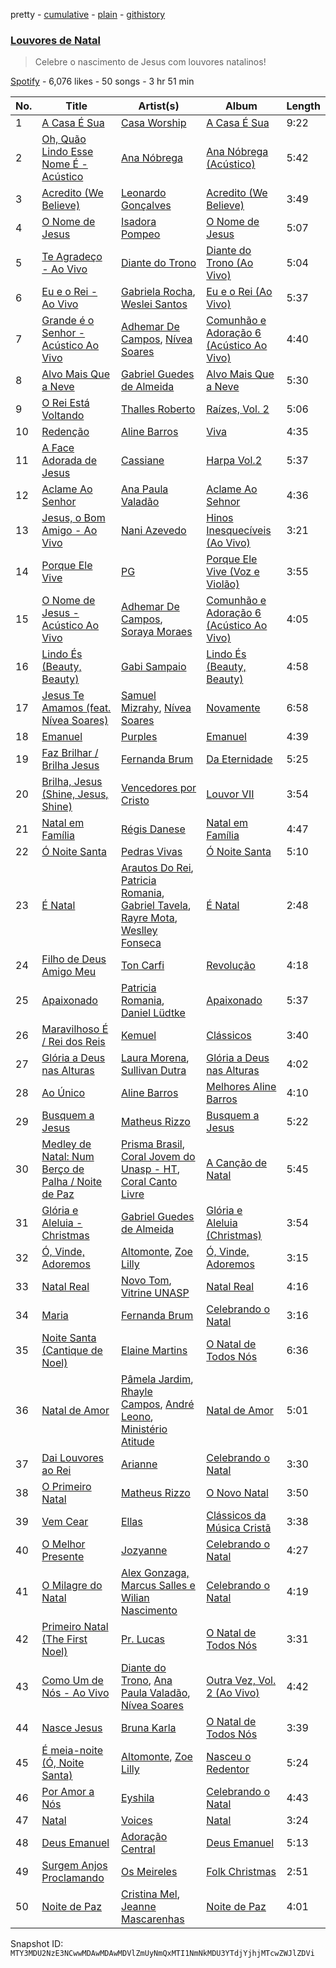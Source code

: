 pretty - [cumulative](/playlists/cumulative/37i9dQZF1DX1DeZkoLBQuv.md) - [plain](/playlists/plain/37i9dQZF1DX1DeZkoLBQuv) - [githistory](https://github.githistory.xyz/mackorone/spotify-playlist-archive/blob/main/playlists/plain/37i9dQZF1DX1DeZkoLBQuv)

### [Louvores de Natal](https://open.spotify.com/playlist/37i9dQZF1DX1DeZkoLBQuv)

> Celebre o nascimento de Jesus com louvores natalinos!

[Spotify](https://open.spotify.com/user/spotify) - 6,076 likes - 50 songs - 3 hr 51 min

| No. | Title | Artist(s) | Album | Length |
|---|---|---|---|---|
| 1 | [A Casa É Sua](https://open.spotify.com/track/1OGtusmbhssNPdnDxqol0P) | [Casa Worship](https://open.spotify.com/artist/4bqKmu3kRUl6X7pTl1CuVs) | [A Casa É Sua](https://open.spotify.com/album/5LxNxpv73DPN54DAbtcntR) | 9:22 |
| 2 | [Oh, Quão Lindo Esse Nome É \- Acústico](https://open.spotify.com/track/4F38StFD40dBj5AeDNzJsM) | [Ana Nóbrega](https://open.spotify.com/artist/5LCTcU1OktZQTuh4LFIdzU) | [Ana Nóbrega \(Acústico\)](https://open.spotify.com/album/1nDNjTMOfdCcgnEwRTU8tG) | 5:42 |
| 3 | [Acredito \(We Believe\)](https://open.spotify.com/track/6sDmwH4Iy2NZ90crcH7Bk2) | [Leonardo Gonçalves](https://open.spotify.com/artist/6AyvSIi2EyLOaMJCc6J5fZ) | [Acredito \(We Believe\)](https://open.spotify.com/album/2yyY2cxS40YloTI3z567NC) | 3:49 |
| 4 | [O Nome de Jesus](https://open.spotify.com/track/2HhAhITEupMNYQAG08Ejb1) | [Isadora Pompeo](https://open.spotify.com/artist/0f59qYByNYzspwAr7huTSB) | [O Nome de Jesus](https://open.spotify.com/album/6j5twTviJB4grpkOV4npGw) | 5:07 |
| 5 | [Te Agradeço \- Ao Vivo](https://open.spotify.com/track/7FXEHVZMXO2brLAFsbqX1z) | [Diante do Trono](https://open.spotify.com/artist/4AeWCU2yUgVFbqKmOezL75) | [Diante do Trono \(Ao Vivo\)](https://open.spotify.com/album/5x4Pvef33bKljj5gYKKSLS) | 5:04 |
| 6 | [Eu e o Rei \- Ao Vivo](https://open.spotify.com/track/52QNEFCKtULSneiJfr7lvy) | [Gabriela Rocha](https://open.spotify.com/artist/4fdCGYM7dtJLa3LvR1ccto), [Weslei Santos](https://open.spotify.com/artist/4y6Ve3GJGW72qVUqalUvKi) | [Eu e o Rei \(Ao Vivo\)](https://open.spotify.com/album/0AeMfjhgwyDmcROxbEIYVJ) | 5:37 |
| 7 | [Grande é o Senhor \- Acústico Ao Vivo](https://open.spotify.com/track/1dIah1UaJi3n5pwOaOd5QV) | [Adhemar De Campos](https://open.spotify.com/artist/03TpTPLRclj2iknzWXAXjP), [Nívea Soares](https://open.spotify.com/artist/7FJXPSSrHgr0YDfeiQ63uk) | [Comunhão e Adoração 6 \(Acústico Ao Vivo\)](https://open.spotify.com/album/2Y67rR3nVWYbRgt8pRQpoJ) | 4:40 |
| 8 | [Alvo Mais Que a Neve](https://open.spotify.com/track/3X2oSv1BdYiIu7ri3z0eRM) | [Gabriel Guedes de Almeida](https://open.spotify.com/artist/5ETTRSAa5g5uIMNOgqnJPB) | [Alvo Mais Que a Neve](https://open.spotify.com/album/1lNIMwGKQvjDEiLZmrVU3b) | 5:30 |
| 9 | [O Rei Está Voltando](https://open.spotify.com/track/6kwrJVwxCqQaDqxLEWUFeN) | [Thalles Roberto](https://open.spotify.com/artist/2Js5EdWOVgL2B2CbtXr5n1) | [Raízes, Vol\. 2](https://open.spotify.com/album/7uYZsVg4IutCgA8jHRjpq7) | 5:06 |
| 10 | [Redenção](https://open.spotify.com/track/1zqYwPjbHG9klWeR3Q28OG) | [Aline Barros](https://open.spotify.com/artist/2aKyKSggb31Kw9s9i3iXoo) | [Viva](https://open.spotify.com/album/62xmf2as0ezc3sb0zj5Da0) | 4:35 |
| 11 | [A Face Adorada de Jesus](https://open.spotify.com/track/3UFnjCUJSvM0NbIeRlq0IF) | [Cassiane](https://open.spotify.com/artist/6MQhMvMTFK4nAQzoOKrwY3) | [Harpa Vol.2](https://open.spotify.com/album/5SUEVRCx1ccyoeWunYiZ9r) | 5:37 |
| 12 | [Aclame Ao Senhor](https://open.spotify.com/track/2htH5qQj7CihxAUifwvvWi) | [Ana Paula Valadão](https://open.spotify.com/artist/28rjo4eRvpmLW0EsCIy6FW) | [Aclame Ao Sehnor](https://open.spotify.com/album/3bQ1jEclLAW8GtBFBa9Php) | 4:36 |
| 13 | [Jesus, o Bom Amigo \- Ao Vivo](https://open.spotify.com/track/6igxgvU8TBqZIV3gqyAHoD) | [Nani Azevedo](https://open.spotify.com/artist/4cQ6a3aHARZkZb8ZwqwInF) | [Hinos Inesquecíveis \(Ao Vivo\)](https://open.spotify.com/album/69dbeC4BPdjqifvLHTMkdA) | 3:21 |
| 14 | [Porque Ele Vive](https://open.spotify.com/track/7DK9ghk8bJnOD3PdzjV16f) | [PG](https://open.spotify.com/artist/5K2gAsDWIVqU9rlCyxp4jM) | [Porque Ele Vive \(Voz e Violão\)](https://open.spotify.com/album/5FITCXCCV96scIxzzeLBuI) | 3:55 |
| 15 | [O Nome de Jesus \- Acústico Ao Vivo](https://open.spotify.com/track/0RYH0i4FQkqJoyCrJC81Zz) | [Adhemar De Campos](https://open.spotify.com/artist/03TpTPLRclj2iknzWXAXjP), [Soraya Moraes](https://open.spotify.com/artist/0IPQAIkLxcVSsxlTPPn3Bp) | [Comunhão e Adoração 6 \(Acústico Ao Vivo\)](https://open.spotify.com/album/2Y67rR3nVWYbRgt8pRQpoJ) | 4:05 |
| 16 | [Lindo És \(Beauty, Beauty\)](https://open.spotify.com/track/2yxJ5NkW9MoibplQAO0pPN) | [Gabi Sampaio](https://open.spotify.com/artist/1mwuQroxtrC6ANU2Jwb8ZQ) | [Lindo És \(Beauty, Beauty\)](https://open.spotify.com/album/5ZUk82kpURcxXt1x2ShAZX) | 4:58 |
| 17 | [Jesus Te Amamos \(feat\. Nívea Soares\)](https://open.spotify.com/track/40VfGWKp45JemcR9NWY13U) | [Samuel Mizrahy](https://open.spotify.com/artist/5KjzizwcrrTujTyKJjmyC7), [Nívea Soares](https://open.spotify.com/artist/7FJXPSSrHgr0YDfeiQ63uk) | [Novamente](https://open.spotify.com/album/0ibQw0V0Y9WfFMWZdIwTJe) | 6:58 |
| 18 | [Emanuel](https://open.spotify.com/track/35iw6IUqq1E5k1h9P0xfhR) | [Purples](https://open.spotify.com/artist/3G4ZvKqnYaB76ZeANjvn6B) | [Emanuel](https://open.spotify.com/album/3fr0LeKrr6xCgzCoZlFCqi) | 4:39 |
| 19 | [Faz Brilhar / Brilha Jesus](https://open.spotify.com/track/12xfJEKVa4WQRmpVykKXAY) | [Fernanda Brum](https://open.spotify.com/artist/0ercYDYc6IMdLiiBfMwId8) | [Da Eternidade](https://open.spotify.com/album/0Djnza7Nqw27F8YqJL0R64) | 5:25 |
| 20 | [Brilha, Jesus \(Shine, Jesus, Shine\)](https://open.spotify.com/track/2fwlsdMG2VbFa9K7Vg8MAP) | [Vencedores por Cristo](https://open.spotify.com/artist/0IDEJU0SdlmJOMtybtEoiT) | [Louvor VII](https://open.spotify.com/album/78tY0SGJ9jUGHVjsCfLjpX) | 3:54 |
| 21 | [Natal em Família](https://open.spotify.com/track/3aPIxvuSiITws5DPY1via8) | [Régis Danese](https://open.spotify.com/artist/0eEbruEG13xwoZ0uT2rpll) | [Natal em Família](https://open.spotify.com/album/4QDBdfwMYCdnme9obNYOy5) | 4:47 |
| 22 | [Ó Noite Santa](https://open.spotify.com/track/5yhQjZ8DUS5SrPI5WNUYFi) | [Pedras Vivas](https://open.spotify.com/artist/2vk7Xg1PFNhLuqJlXTRy8F) | [Ó Noite Santa](https://open.spotify.com/album/0vXRWz90LTIjiXKcoorBfl) | 5:10 |
| 23 | [É Natal](https://open.spotify.com/track/2j3cFOpGzxVBvwDlhWkXHt) | [Arautos Do Rei](https://open.spotify.com/artist/7HMkkJU8KMSMpEZ1RA8gvK), [Patricia Romania](https://open.spotify.com/artist/0ffURL6H2AXKNqc2yvTN5K), [Gabriel Tavela](https://open.spotify.com/artist/2oKH8ULbVEfOGrquTeOgh3), [Rayre Mota](https://open.spotify.com/artist/7KpvZgmCQas8vKbQvh0hMo), [Weslley Fonseca](https://open.spotify.com/artist/44tt6vxqg3vYCiTm8p8Rg9) | [É Natal](https://open.spotify.com/album/7FjU2uBOba0eaYi5NsuMkn) | 2:48 |
| 24 | [Filho de Deus Amigo Meu](https://open.spotify.com/track/6Ho433JPP8UAtgUsasuOZZ) | [Ton Carfi](https://open.spotify.com/artist/4IefiwlkKHUFoRdBsGj756) | [Revolução](https://open.spotify.com/album/7lzq7OwJjzlM8ZD7g2kwqR) | 4:18 |
| 25 | [Apaixonado](https://open.spotify.com/track/0X7p8fytxMhvzzxaPJcDJk) | [Patricia Romania](https://open.spotify.com/artist/0ffURL6H2AXKNqc2yvTN5K), [Daniel Lüdtke](https://open.spotify.com/artist/3f0bV2cF70GNSrGlv7i2Wa) | [Apaixonado](https://open.spotify.com/album/1MCml2KLtS3X9Ld3ACxMMp) | 5:37 |
| 26 | [Maravilhoso É / Rei dos Reis](https://open.spotify.com/track/10RdMJVJqgP8ooC3csHvi4) | [Kemuel](https://open.spotify.com/artist/5GHeXsPtAVd0KLe1oMikxm) | [Clássicos](https://open.spotify.com/album/3ZMh5UQE6PXXzx09BtUHz7) | 3:40 |
| 27 | [Glória a Deus nas Alturas](https://open.spotify.com/track/7AblmQzKpVtPTvbMznVBvA) | [Laura Morena](https://open.spotify.com/artist/09BDr1YTa7t1YaOg3kg8QU), [Sullivan Dutra](https://open.spotify.com/artist/1hK8THIFG97c43aae8gLki) | [Glória a Deus nas Alturas](https://open.spotify.com/album/3oNhHQUS1PmE0LM5Pyf3Pk) | 4:02 |
| 28 | [Ao Único](https://open.spotify.com/track/0XwBn8aFHYmhHKeiwGBS4i) | [Aline Barros](https://open.spotify.com/artist/2aKyKSggb31Kw9s9i3iXoo) | [Melhores Aline Barros](https://open.spotify.com/album/5vIVtdrGrNf7SxocqDuPui) | 4:10 |
| 29 | [Busquem a Jesus](https://open.spotify.com/track/6Dhjqku6LpMOMzYJHMiwkl) | [Matheus Rizzo](https://open.spotify.com/artist/6UHIabLGNVJuFaEODpWoPP) | [Busquem a Jesus](https://open.spotify.com/album/3X38B5YfsA0lGcY4BEOj3i) | 5:22 |
| 30 | [Medley de Natal: Num Berço de Palha / Noite de Paz](https://open.spotify.com/track/5rNPvuwcj2vdeLSgF8e8gI) | [Prisma Brasil](https://open.spotify.com/artist/1DFpmKLluE3dgqLgZSMFeW), [Coral Jovem do Unasp \- HT](https://open.spotify.com/artist/5Uudt8rtEFaTFRMHzXfVqj), [Coral Canto Livre](https://open.spotify.com/artist/7JjQo8WBfiIiJCG2oDPV3F) | [A Canção de Natal](https://open.spotify.com/album/7MFHWfAfMt5Ueioziy2y8O) | 5:45 |
| 31 | [Glória e Aleluia \- Christmas](https://open.spotify.com/track/5lNAIysz4Ca2y06ge7I7rF) | [Gabriel Guedes de Almeida](https://open.spotify.com/artist/5ETTRSAa5g5uIMNOgqnJPB) | [Glória e Aleluia \(Christmas\)](https://open.spotify.com/album/3yKAc435PtmccjTcqmoWRl) | 3:54 |
| 32 | [Ó, Vinde, Adoremos](https://open.spotify.com/track/5DVZUWNEIsKUq12krk7On2) | [Altomonte](https://open.spotify.com/artist/0og3M3KKOkuzyw2L6PH6tu), [Zoe Lilly](https://open.spotify.com/artist/65XV4wYM95HcitXnKDOFkp) | [Ó, Vinde, Adoremos](https://open.spotify.com/album/18SwXFPhxjgOzEnJERhcBd) | 3:15 |
| 33 | [Natal Real](https://open.spotify.com/track/7gx0SQWgU3PoLNPW02oRzW) | [Novo Tom](https://open.spotify.com/artist/45y2879LBmuzrx4krY6vQh), [Vitrine UNASP](https://open.spotify.com/artist/0PLADEHVEWTRR5fuaK2FFK) | [Natal Real](https://open.spotify.com/album/2m49nalJlB2nQHMjZaeIDK) | 4:16 |
| 34 | [Maria](https://open.spotify.com/track/1hDbPsFAV6FSFhvLIaEfuP) | [Fernanda Brum](https://open.spotify.com/artist/0ercYDYc6IMdLiiBfMwId8) | [Celebrando o Natal](https://open.spotify.com/album/7sYvSBmi0geLSPMv3p0eHq) | 3:16 |
| 35 | [Noite Santa \(Cantique de Noel\)](https://open.spotify.com/track/6keWbatyTby28odg835j18) | [Elaine Martins](https://open.spotify.com/artist/4rVAT3ktBeOdexcKic0mC8) | [O Natal de Todos Nós](https://open.spotify.com/album/75oUMpemNX3oJtjmbPLdxB) | 6:36 |
| 36 | [Natal de Amor](https://open.spotify.com/track/2ygJjF3mMGpICRfkJZKQS3) | [Pâmela Jardim](https://open.spotify.com/artist/2FaZIsYvglfq2Bw97xhQ3b), [Rhayle Campos](https://open.spotify.com/artist/41U4eo2r9FH2gv8JtijGIf), [André Leono](https://open.spotify.com/artist/3wNqSrnDViXQMST6ioshi0), [Ministério Atitude](https://open.spotify.com/artist/0pbx4jJ7KkygStvqKplUV4) | [Natal de Amor](https://open.spotify.com/album/1ow4VlwnqoFnYqBaOQrZ40) | 5:01 |
| 37 | [Dai Louvores ao Rei](https://open.spotify.com/track/68f92k1JBf9Aq8n69M10Pw) | [Arianne](https://open.spotify.com/artist/49gy3r9VM6fxS16a9R8eE1) | [Celebrando o Natal](https://open.spotify.com/album/7sYvSBmi0geLSPMv3p0eHq) | 3:30 |
| 38 | [O Primeiro Natal](https://open.spotify.com/track/6dN0kIqTHthn6kdt4YaNXA) | [Matheus Rizzo](https://open.spotify.com/artist/6UHIabLGNVJuFaEODpWoPP) | [O Novo Natal](https://open.spotify.com/album/5fva3ZEne4UOuOtXo5CSdq) | 3:50 |
| 39 | [Vem Cear](https://open.spotify.com/track/1lzrmVDUaFNEB5586Lpw5e) | [Ellas](https://open.spotify.com/artist/7dF8hILhALje8j53j84hDm) | [Clássicos da Música Cristã](https://open.spotify.com/album/4yqfNbc2llXhuLAFIOVVXY) | 3:38 |
| 40 | [O Melhor Presente](https://open.spotify.com/track/5CFywKhIB9izXEO3PzboZO) | [Jozyanne](https://open.spotify.com/artist/4oJ2DIfW0G5XQ9embSbIyh) | [Celebrando o Natal](https://open.spotify.com/album/7sYvSBmi0geLSPMv3p0eHq) | 4:27 |
| 41 | [O Milagre do Natal](https://open.spotify.com/track/0CmiLc9AYVBz18brWHIStv) | [Alex Gonzaga, Marcus Salles e Wilian Nascimento](https://open.spotify.com/artist/42IbPCXTETX76KEm5oW2hh) | [Celebrando o Natal](https://open.spotify.com/album/7sYvSBmi0geLSPMv3p0eHq) | 4:19 |
| 42 | [Primeiro Natal \(The First Noel\)](https://open.spotify.com/track/2GANoSBnjKrVaJuCX4QXZa) | [Pr\. Lucas](https://open.spotify.com/artist/5uBdPagL8e7AwfIzrM8zuS) | [O Natal de Todos Nós](https://open.spotify.com/album/75oUMpemNX3oJtjmbPLdxB) | 3:31 |
| 43 | [Como Um de Nós \- Ao Vivo](https://open.spotify.com/track/1ALCSur6iFfGd1UuVoF0Td) | [Diante do Trono](https://open.spotify.com/artist/4AeWCU2yUgVFbqKmOezL75), [Ana Paula Valadão](https://open.spotify.com/artist/28rjo4eRvpmLW0EsCIy6FW), [Nívea Soares](https://open.spotify.com/artist/7FJXPSSrHgr0YDfeiQ63uk) | [Outra Vez, Vol\. 2 \(Ao Vivo\)](https://open.spotify.com/album/3RZA19AblrMjpYWIVzPU59) | 4:42 |
| 44 | [Nasce Jesus](https://open.spotify.com/track/7CSgp6bjKNHoKQgVzyilaM) | [Bruna Karla](https://open.spotify.com/artist/0YdeGzSneJdP1NEKY3EFlR) | [O Natal de Todos Nós](https://open.spotify.com/album/75oUMpemNX3oJtjmbPLdxB) | 3:39 |
| 45 | [É meia\-noite \(Ó, Noite Santa\)](https://open.spotify.com/track/3Eozx9uSt4NhxmdBonTIFE) | [Altomonte](https://open.spotify.com/artist/0og3M3KKOkuzyw2L6PH6tu), [Zoe Lilly](https://open.spotify.com/artist/65XV4wYM95HcitXnKDOFkp) | [Nasceu o Redentor](https://open.spotify.com/album/6UWRRZufr3qRffAOkIfTfW) | 5:24 |
| 46 | [Por Amor a Nós](https://open.spotify.com/track/5gvwPdd3q0sw1yKmUNEHTw) | [Eyshila](https://open.spotify.com/artist/3mbX6eftyC0S5l17m31ZSW) | [Celebrando o Natal](https://open.spotify.com/album/7sYvSBmi0geLSPMv3p0eHq) | 4:43 |
| 47 | [Natal](https://open.spotify.com/track/5JqMJ3rqFdyPjlzCEHrRnF) | [Voices](https://open.spotify.com/artist/0MIuvybztu95QtdglGYTBD) | [Natal](https://open.spotify.com/album/62FdkxTeWXyDwBCEI8oqSR) | 3:24 |
| 48 | [Deus Emanuel](https://open.spotify.com/track/00Wx6Gd3jm6N26zgch4Y7M) | [Adoração Central](https://open.spotify.com/artist/3eAdvab03DC4n3jZ18HYP4) | [Deus Emanuel](https://open.spotify.com/album/1p7afgoQGyBtbXhhsYwLFi) | 5:13 |
| 49 | [Surgem Anjos Proclamando](https://open.spotify.com/track/5pNlqLCLOabYZ4loPeomBL) | [Os Meireles](https://open.spotify.com/artist/4GvZo4MFJZPodaS1VXVEe1) | [Folk Christmas](https://open.spotify.com/album/0FzqPCxiw93GwXTou4IvZX) | 2:51 |
| 50 | [Noite de Paz](https://open.spotify.com/track/2wiRFWjjmgzWRjmg4qUdS1) | [Cristina Mel](https://open.spotify.com/artist/0vKtp60PHfEnBSLJU9uHgP), [Jeanne Mascarenhas](https://open.spotify.com/artist/1yGmI1ZztrHtndLgHTnz9J) | [Noite de Paz](https://open.spotify.com/album/385673vVXabsOzy5GjDQzn) | 4:01 |

Snapshot ID: `MTY3MDU2NzE3NCwwMDAwMDAwMDVlZmUyNmQxMTI1NmNkMDU3YTdjYjhjMTcwZWJlZDVi`
